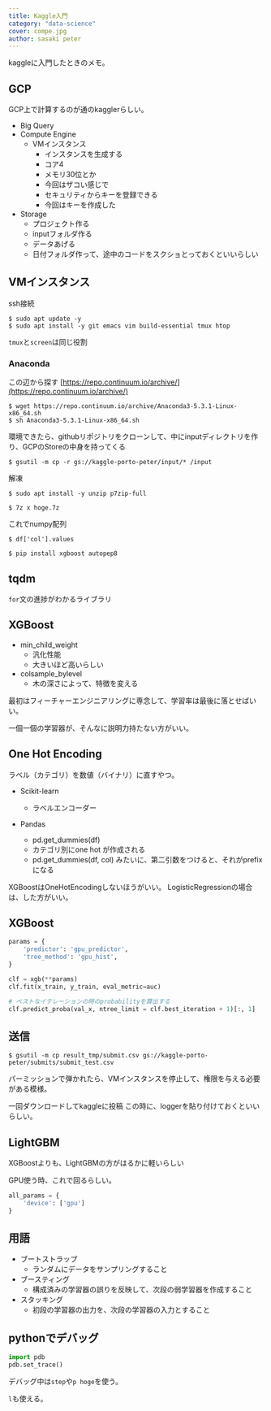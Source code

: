 ```yaml
---
title: Kaggle入門
category: "data-science"
cover: compe.jpg
author: sasaki peter
---
```


kaggleに入門したときのメモ。

## GCP

GCP上で計算するのが通のkagglerらしい。

* Big Query
* Compute Engine
  * VMインスタンス
    * インスタンスを生成する
    * コア4
    * メモリ30位とか
    * 今回はザコい感じで
    * セキュリティからキーを登録できる
    * 今回はキーを作成した
* Storage
  * プロジェクト作る
  * inputフォルダ作る
  * データあげる
  * 日付フォルダ作って、途中のコードをスクショとっておくといいらしい

## VMインスタンス

ssh接続

```shell
$ sudo apt update -y
$ sudo apt install -y git emacs vim build-essential tmux htop
```

`tmux`と`screen`は同じ役割

### Anaconda

この辺から探す
[https://repo.continuum.io/archive/](https://repo.continuum.io/archive/)

```shell
$ wget https://repo.continuum.io/archive/Anaconda3-5.3.1-Linux-x86_64.sh
$ sh Anaconda3-5.3.1-Linux-x86_64.sh
```

環境できたら、githubリポジトリをクローンして、中にinputディレクトリを作り、GCPのStoreの中身を持ってくる

```shell
$ gsutil -m cp -r gs://kaggle-porto-peter/input/* /input
```

解凍

```shell
$ sudo apt install -y unzip p7zip-full
```

```shell
$ 7z x hoge.7z
```


これでnumpy配列


```shell
$ df['col'].values
```

```shell
$ pip install xgboost autopep8
```



## tqdm

`for`文の進捗がわかるライブラリ

## XGBoost

* min_child_weight
  * 汎化性能
  * 大きいほど高いらしい
* colsample_bylevel
  * 木の深さによって、特徴を変える

最初はフィーチャーエンジニアリングに専念して、学習率は最後に落とせばいい。

一個一個の学習器が、そんなに説明力持たない方がいい。

## One Hot Encoding

ラベル（カテゴリ）を数値（バイナリ）に直すやつ。

* Scikit-learn

  * ラベルエンコーダー
* Pandas
  * pd.get_dummies(df)
  * カテゴリ別にone hot が作成される
  * pd.get_dummies(df, col)
    みたいに、第二引数をつけると、それがprefixになる

XGBoostはOneHotEncodingしないほうがいい。
LogisticRegressionの場合は、した方がいい。

## XGBoost

```python
params = {
    'predictor': 'gpu_predictor',
    'tree_method': 'gpu_hist',
}

clf = xgb(**params)
clf.fit(x_train, y_train, eval_metric=auc)

# ベストなイテレーションの時のprobabilityを算出する
clf.predict_proba(val_x, ntree_limit = clf.best_iteration + 1)[:, 1]
```

## 送信

```shell
$ gsutil -m cp result_tmp/submit.csv gs://kaggle-porto-peter/submits/submit_test.csv
```

パーミッションで弾かれたら、VMインスタンスを停止して、権限を与える必要がある模様。

一回ダウンロードしてkaggleに投稿
この時に、loggerを貼り付けておくといいらしい。

## LightGBM

XGBoostよりも、LightGBMの方がはるかに軽いらしい

GPU使う時、これで回るらしい。

```python
all_params = {
    'device': ['gpu']
}
```

## 用語

* ブートストラップ
  * ランダムにデータをサンプリングすること
* ブースティング
  * 構成済みの学習器の誤りを反映して、次段の弱学習器を作成すること
* スタッキング
  * 初段の学習器の出力を、次段の学習器の入力とすること

## pythonでデバッグ

```python
import pdb
pdb.set_trace()
```

デバッグ中は`step`や`p hoge`を使う。

`l`も使える。

